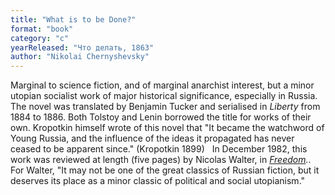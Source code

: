 ```yaml
---
title: "What is to be Done?"
format: "book"
category: "c"
yearReleased: "Что делать, 1863"
author: "Nikolai Chernyshevsky"
---
```

Marginal to science fiction, and of marginal anarchist  interest, but a minor utopian socialist work of major historical significance,  especially in Russia. The novel was translated by Benjamin Tucker and serialised  in <em>Liberty</em> from 1884 to 1886. Both Tolstoy and Lenin borrowed the title  for works of their own. Kropotkin himself wrote of this novel that "It became  the watchword of Young Russia, and the influence of the ideas it propagated has  never ceased to be apparent since." (Kropotkin 1899)
 
In December 1982, this work was reviewed at length (five  pages) by Nicolas Walter, in <em>
<a href="https://freedomnews.org.uk/wp-content/uploads/2017/10/Freedom-1982-12-25.pdf">Freedom</a>.</em>. For Walter, "It may not be one of the great classics of Russian  fiction, but it deserves its place as a minor classic of political and social  utopianism."
 
